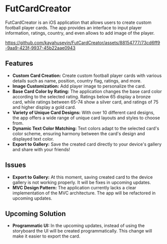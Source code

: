 # FutCardCreator

FutCardCreator is an iOS application that allows users to create custom football player cards. The app provides an interface to input player information, ratings, country, and even allows to add image of the player.

https://github.com/kayahuseyin/FutCardCreator/assets/88154777/73cd6ff9-9aa9-423f-9937-45b22aae0943

## Features

- **Custom Card Creation:** Create custom football player cards with various details such as name, position, country flag, ratings, and more.
- **Image Customization:** Add player image to personalize the card.
- **Base Card Color by Rating:** The application changes the base card color according to the selected rating. Ratings below 65 display a bronze card, while ratings between 65-74 show a silver card, and ratings of 75 and higher display a gold card.
- **Variety of Unique Card Designs:** With over 10 different card designs, the app offers a wide range of unique card layouts and styles to choose from.
- **Dynamic Text Color Matching:** Text colors adapt to the selected card's color scheme, ensuring harmony between the card's design and displayed text color.
- **Export to Gallery:** Save the created card directly to your device's gallery and share with your friends!



## Issues

- **Export to Gallery:** At this moment, saving created card to the device gallery is not working properly. It will be fixes in upcoming updates.
- **MVC Design Pattern:** The application currently lacks a clear implementation of the MVC architecture. The app will be refactored in upcoming updates.


## Upcoming Solution

- **Programmatic UI:** In the upcoming updates, instead of using the storyboard the UI will be created programmatically. This change will make it easier to export the card.




